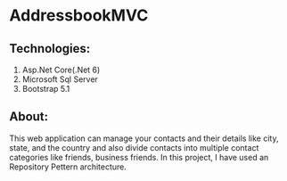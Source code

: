# AddressbookMVC
## Technologies:
 1) Asp.Net Core(.Net 6)
 2) Microsoft Sql Server
 3) Bootstrap 5.1
## About:
This web application can manage your contacts and their details like city, state, and the country and also divide contacts into multiple contact categories like friends, business friends. In this project, I have used an Repository Pettern architecture.
